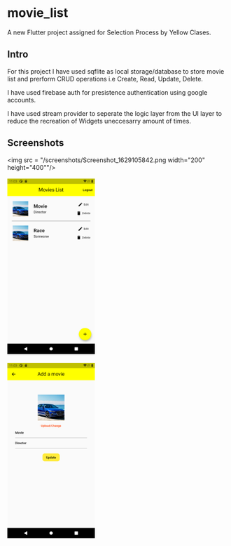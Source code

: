 # movie_list

A new Flutter project assigned for Selection Process by Yellow Clases.

## Intro

For this project I have used sqflite as local storage/database to store movie list and prerform CRUD operations
i.e Create, Read, Update, Delete.

I have used firebase auth for presistence authentication using google accounts.

I have used stream provider to seperate the logic layer from the UI layer to reduce the recreation of Widgets uneccesarry amount of times.

## Screenshots

<img src = "/screenshots/Screenshot_1629105842.png width="200" height="400""/>
<br><br>
<img src = "/screenshots/Screenshot_1629105827.png" width="200" height="400"/>
<br><br>
<img src = "/screenshots/Screenshot_1629105837.png" width="200" height="400"/>
